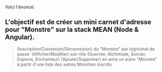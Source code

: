 
Voici l'énoncé:
## L'objectif est de créer un mini carnet d'adresse pour "Monstre" sur  la stack MEAN (Node & Angular).

> (Inscription/Connexion/Déconnexion) du "Monstre" par login/mot de passe 
> (Afficher/Modifier) son rôle (Guerrier, Alchimiste, Sorcier, Espions, Enchanteur)
> (Ajouter/Supprimer) en amis un autre "Monstre" à partir d'une liste des autres Monstres inscrits.